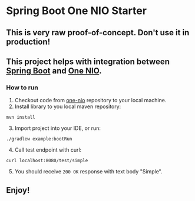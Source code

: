 # Spring Boot One NIO Starter

## This is very raw proof-of-concept. Don't use it in production!

## This project helps with integration between [Spring Boot](https://projects.spring.io/spring-boot/) and [One NIO](https://github.com/odnoklassniki/one-nio).

### How to run

1. Checkout code from [one-nio](https://github.com/odnoklassniki/one-nio) repository to your local machine.
2. Install library to you local maven repository:

```
mvn install
```

3. Import project into your IDE, or run:

```
./gradlew example:bootRun
```

4. Call test endpoint with curl:

```
curl localhost:8080/test/simple
```

5. You should receive `200 OK` response with text body "Simple".

## Enjoy!
